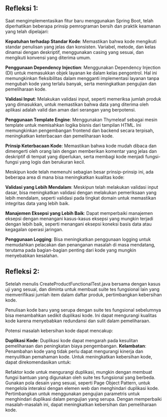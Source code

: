 ## Refleksi 1:

Saat mengimplementasikan fitur baru menggunakan Spring Boot, telah diperhatikan beberapa prinsip pemrograman bersih dan praktik keamanan yang telah dipelajari:

**Kepatuhan terhadap Standar Kode**: Memastikan bahwa kode mengikuti standar penulisan yang jelas dan konsisten. Variabel, metode, dan kelas dinamai dengan deskriptif, menggunakan casing yang sesuai, dan mengikuti konvensi yang diterima umum.

**Penggunaan Dependency Injection**: Menggunakan Dependency Injection (DI) untuk memasukkan objek layanan ke dalam kelas pengontrol. Hal ini memungkinkan fleksibilitas dalam mengganti implementasi layanan tanpa mengubah kode yang terlalu banyak, serta meningkatkan pengujian dan pemeliharaan kode.

**Validasi Input**: Melakukan validasi input, seperti memeriksa jumlah produk yang dimasukkan, untuk memastikan bahwa data yang diterima oleh aplikasi adalah valid dan aman dari serangan yang berpotensi.

**Penggunaan Template Engine**: Menggunakan Thymeleaf sebagai mesin template untuk memisahkan logika bisnis dari tampilan HTML. Ini memungkinkan pengembangan frontend dan backend secara terpisah, meningkatkan keterbacaan dan pemeliharaan kode.

**Prinsip Keterbacaan Kode**: Memastikan bahwa kode mudah dibaca dan dimengerti oleh orang lain dengan memberikan komentar yang jelas dan deskriptif di tempat yang diperlukan, serta membagi kode menjadi fungsi-fungsi yang logis dan berukuran kecil.

Meskipun kode telah memenuhi sebagian besar prinsip-prinsip ini, ada beberapa area di mana bisa meningkatkan kualitas kode:

**Validasi yang Lebih Mendalam**: Meskipun telah melakukan validasi input dasar, bisa meningkatkan validasi dengan melakukan pemeriksaan yang lebih mendalam, seperti validasi pada tingkat domain untuk memastikan integritas data yang lebih baik.

**Manajemen Eksepsi yang Lebih Baik**: Dapat memperbaiki manajemen eksepsi dengan menangani kasus-kasus eksepsi yang mungkin terjadi dengan lebih baik, seperti menangani eksepsi koneksi basis data atau kegagalan operasi jaringan.

**Penggunaan Logging**: Bisa meningkatkan penggunaan logging untuk memudahkan pelacakan dan penanganan masalah di masa mendatang, terutama pada bagian-bagian penting dari kode yang mungkin menyebabkan kesalahan.

## Refleksi 2:

Setelah menulis CreateProductFunctionalTest.java bersama dengan kasus uji yang sesuai, dan diminta untuk membuat suite tes fungsional lain yang memverifikasi jumlah item dalam daftar produk, pertimbangkan kebersihan kode.

Penulisan kode baru yang serupa dengan suite tes fungsional sebelumnya bisa menambahkan sedikit duplikasi kode. Ini dapat mengurangi kualitas kode karena menyebabkan redundansi dan sulit dalam pemeliharaan.

Potensi masalah kebersihan kode dapat mencakup:

**Duplikasi Kode**: Duplikasi kode dapat mengarah pada kesulitan pemeliharaan dan peningkatan biaya pengembangan.
**Kelambatan**: Penambahan kode yang tidak perlu dapat mengurangi kinerja dan menyulitkan pemahaman kode.
Untuk meningkatkan kebersihan kode, dapat direkomendasikan untuk:

Refaktor kode untuk mengurangi duplikasi, mungkin dengan membuat fungsi bantuan yang digunakan oleh suite tes fungsional yang berbeda.
Gunakan pola desain yang sesuai, seperti Page Object Pattern, untuk mengelola interaksi dengan elemen web dan menghindari duplikasi kode.
Pertimbangkan untuk menggunakan pengujian parametris untuk menghindari duplikasi dalam pengujian yang serupa.
Dengan memperbaiki masalah-masalah ini, dapat meningkatkan kebersihan dan pemeliharaan kode.
